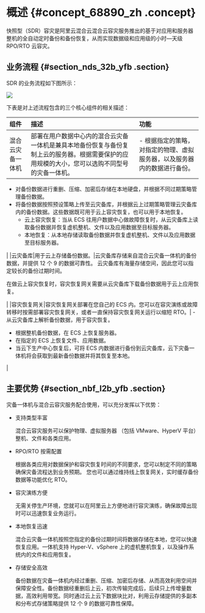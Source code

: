 # 概述 {#concept_68890_zh .concept}

快照型（SDR）容灾是阿里云混合云混合云容灾服务推出的基于对应用和服务器整机的全自动定时备份和备份恢复，从而实现数据级和应用级的小时—天级 RPO/RTO 云容灾。

## 业务流程 {#section_nds_32b_yfb .section}

SDR 的业务流程如下图所示：

![](http://static-aliyun-doc.oss-cn-hangzhou.aliyuncs.com/assets/img/64158/156775205733131_zh-CN.png)

下表是对上述流程包含的三个核心组件的相关描述：

|组件|描述|功能|
|:-|:-|:-|
|混合云灾备一体机|部署在用户数据中心内的混合云灾备一体机是兼具本地备份恢复与备份复制上云的服务器。根据需要保护的应用规模的大小，您可以选购不同型号的灾备一体机。| -   根据指定的策略，对指定的物理、虚拟服务器，以及服务器内的数据进行备份。
-   对备份数据进行重删、压缩、加密后存储在本地硬盘，并根据不同过期策略管理备份数据。
-   将备份数据按照预设策略上传至云灾备库，并根据云上过期策略管理云灾备库内的备份数据。这些数据既可用于云上容灾恢复，也可以用于本地恢复。
    -   云上容灾恢复：当从 ECS 往用户数据中心做故障恢复时，从云灾备库上读取备份数据并恢复虚机整机、文件以及应用数据至目标服务器。
    -   本地恢复：从本地存储读取备份数据并恢复虚机整机、文件以及应用数据至目标服务器。

 |
|云灾备库|用于云上存储备份数据。|云灾备库存储来自混合云灾备一体机的备份数据，并提供 12 个 9 的数据可靠性。 云灾备库有海量存储空间，因此您可以指定较长的备份过期时间。

 在做云上容灾恢复时，容灾恢复网关需要从云灾备库下载备份数据用于云上应用恢复。

 |
|容灾恢复网关|容灾恢复网关部署在您自己的 ECS 内。您可以在容灾演练或故障转移时按需部署容灾恢复网关，或者一直保持容灾恢复网关运行以缩短 RTO。| -   从云灾备库上解析备份数据，用于容灾恢复。
-   根据整机备份数据，在 ECS 上恢复服务器。
-   在指定的 ECS 上恢复文件、应用数据。
-   当云下生产中心恢复后，可将 ECS 内数据进行备份到云灾备库，云下灾备一体机将会获取到最新备份数据并将其恢复至本地。

 |

## 主要优势 {#section_nbf_l2b_yfb .section}

灾备一体机与混合云容灾服务配合使用，可以充分发挥以下优势：

-   支持类型丰富

    混合云容灾服务可以保护物理、虚拟服务器 （包括 VMware、HyperV 平台）整机、文件和各类应用。

-   RPO/RTO 按需配置

    根据各类应用对数据保护和容灾恢复时间的不同要求，您可以制定不同的策略确保灾备流程达到业务预期。 您也可以通过维持线上恢复网关，实时缓存备份数据等功能优化 RTO。

-   容灾演练方便

    无需关停生产环境，您就可以在阿里云上方便地进行容灾演练，确保故障出现时可以迅速恢复业务运行。

-   本地恢复迅速

    混合云灾备一体机按照您指定的备份过期时间将数据存储在本地，您可以快速恢复应用。一体机支持 Hyper-V、vSphere 上的虚机整机恢复，以及操作系统内的文件和应用恢复。

-   存储安全高效

    备份数据在灾备一体机内经过重删、压缩、加密后存储、从而高效利用空间并保障安全性。备份数据经重删后上云，初次传输完成后，后续只上传增量数据，高效利用带宽。同时通过云上云下数据块比对，利用云存储提供的多副本和分布式存储策略提供 12 个 9 的数据可靠性保障。


